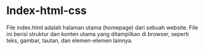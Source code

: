 # Index-html-css
File index.html adalah halaman utama (homepage) dari sebuah website. File ini berisi struktur dan konten utama yang ditampilkan di browser, seperti teks, gambar, tautan, dan elemen-elemen lainnya.
